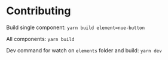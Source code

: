 # Contributing

Build single component:
`yarn build element=nue-button`

All components:
`yarn build`

Dev command for watch on `elements` folder and build:
`yarn dev`